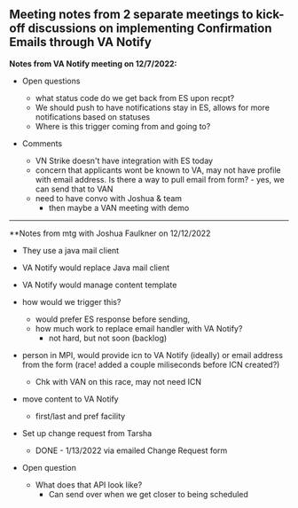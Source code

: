 ## Meeting notes from 2 separate meetings to kick-off discussions on implementing Confirmation Emails through VA Notify

**Notes from VA Notify meeting on 12/7/2022:**
- Open questions
     - what status code do we get back from ES upon recpt?
     - We should push to have notifications stay in ES, allows for more notifications based on statuses
     - Where is this trigger coming from and going to?

- Comments
     - VN Strike doesn't have integration with ES today
     - concern that applicants wont be known to VA, may not have profile with email address.  Is there a way to pull email from form? - yes, we can send that to VAN
     - need to have convo with Joshua & team
          - then maybe a VAN meeting with demo

---

**Notes from mtg with Joshua Faulkner on 12/12/2022
- They use a java mail client
- VA Notify would replace Java mail client
- VA Notify would manage content template
- how would we trigger this? 
     - would prefer ES response before sending, 
     - how much work to replace email handler with VA Notify?
          - not hard, but not soon (backlog)
- person in MPI, would provide icn to VA Notify (ideally) or email address from the form (race! added a couple miliseconds before ICN created?) 
     - Chk with VAN on this race, may not need ICN
- move content to VA Notify
     - first/last and pref facility
- Set up change request from Tarsha
     - DONE - 1/13/2022 via emailed Change Request form

- Open question
     - What does that API look like?
          - Can send over when we get closer to being scheduled
